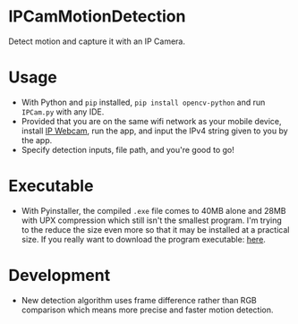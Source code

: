 # IPCamMotionDetection
Detect motion and capture it with an IP Camera.

# Usage
- With Python and `pip` installed, `pip install opencv-python` and run `IPCam.py` with any IDE.
- Provided that you are on the same wifi network as your mobile device, install [IP Webcam](https://play.google.com/store/apps/details?id=com.pas.webcam&hl=en_CA), run the app, and input the IPv4 string given to you by the app.
- Specify detection inputs, file path, and you're good to go!

# Executable
- With Pyinstaller, the compiled `.exe` file comes to 40MB alone and 28MB with UPX compression which still isn't the smallest program. I'm trying to the reduce the size even more so that it may be installed at a practical size. If you really want to download the program executable: [here](https://www.dropbox.com/s/3dohe31xzaq7i3h/IPCam.exe?dl=0).

# Development
- New detection algorithm uses frame difference rather than RGB comparison which means more precise and faster motion detection.
